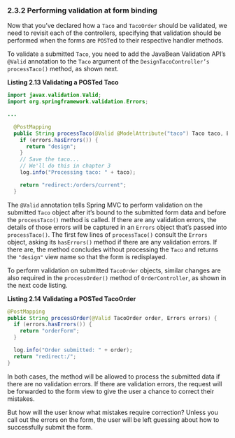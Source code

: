 ### 2.3.2 Performing validation at form binding

Now that you’ve declared how a `Taco` and `TacoOrder` should be validated, we need to revisit each of the controllers, specifying that validation should be performed when the forms are `POST`ed to their respective handler methods.

To validate a submitted `Taco`, you need to add the JavaBean Validation API’s `@Valid` annotation to the `Taco` argument of the `DesignTacoController’s processTaco()` method, as shown next.

**Listing 2.13 Validating a POSTed Taco**

```java
import javax.validation.Valid;
import org.springframework.validation.Errors;

...

  @PostMapping
  public String processTaco(@Valid @ModelAttribute("taco") Taco taco, Errors errors) {
    if (errors.hasErrors()) {
      return "design";
    }
    // Save the taco...
    // We'll do this in chapter 3
    log.info("Processing taco: " + taco);

    return "redirect:/orders/current";
  }
```

The `@Valid` annotation tells Spring MVC to perform validation on the submitted `Taco` object after it’s bound to the submitted form data and before the `processTaco()` method is called. If there are any validation errors, the details of those errors will be captured in an `Errors` object that’s passed into `processTaco()`. The first few lines of `processTaco()` consult the `Errors` object, asking its `hasErrors()` method if there are any validation errors. If there are, the method concludes without processing the `Taco` and returns the `"design"` view name so that the form is redisplayed.

To perform validation on submitted `TacoOrder` objects, similar changes are also required in the `processOrder()` method of `OrderController`, as shown in the next code listing.

**Listing 2.14 Validating a POSTed TacoOrder**
```java
@PostMapping
public String processOrder(@Valid TacoOrder order, Errors errors) {
  if (errors.hasErrors()) {
    return "orderForm";
  }

  log.info("Order submitted: " + order);
  return "redirect:/";
}
```

In both cases, the method will be allowed to process the submitted data if there are no validation errors. If there are validation errors, the request will be forwarded to the form view to give the user a chance to correct their mistakes.

But how will the user know what mistakes require correction? Unless you call out the errors on the form, the user will be left guessing about how to successfully submit the form.


